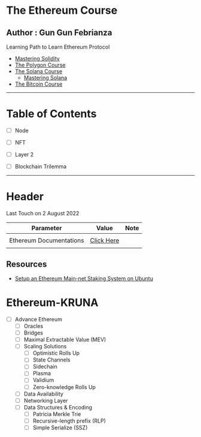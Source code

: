 # The Ethereum Course
## Author : Gun Gun Febrianza

Learning Path to Learn Ethereum Protocol



- [Mastering Solidity](https://github.com/Cryptolibertarian-id/Mastering-Solidity)
- [The Polygon Course](https://github.com/Cryptolibertarian-id/The-Polygon-Course)
- [The Solana Course](https://github.com/Cryptolibertarian-id/The-Solana-Course)
  - [Mastering Solana](https://github.com/Cryptolibertarian-id/Mastering-Solana)
- [The Bitcoin Course](https://github.com/Cryptolibertarian-id/The-Bitcoin-Course)



---



# Table of Contents



- [ ] Node 
- [ ] NFT
- [ ] Layer 2
- [ ] Blockchain Trilemma



---



# Header

Last Touch on 2 August 2022

| Parameter               | Value                                                  | Note |
| ----------------------- | ------------------------------------------------------ | ---- |
|                         |                                                        |      |
| Ethereum Documentations | [Click Here](https://ethereum.org/en/developers/docs/) |      |
|                         |                                                        |      |



## Resources

- [Setup an Ethereum Main-net Staking System on Ubuntu](https://github.com/metanull-operator/eth2-ubuntu)





# Ethereum-KRUNA

- [ ] Advance Ethereum
  - [ ] Oracles
  - [ ] Bridges
  - [ ] Maximal Extractable Value (MEV)
  - [ ] Scaling Solutions
    - [ ] Optimistic Rolls Up
    - [ ] State Channels
    - [ ] Sidechain
    - [ ] Plasma
    - [ ] Validium
    - [ ] Zero-knowledge Rolls Up
  - [ ] Data Availability
  - [ ] Networking Layer
  - [ ] Data Structures & Encoding
    - [ ] Patricia Merkle Trie
    - [ ] Recursive-length prefix (RLP)
    - [ ] Simple Serialize (SSZ)
